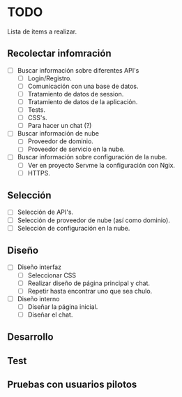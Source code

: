 # TODO
Lista de items a realizar.

## Recolectar infomración
  - [ ] Buscar información sobre diferentes API's
    - [ ] Login/Registro.
    - [ ] Comunicación con una base de datos.
    - [ ] Tratamiento de datos de session.
    - [ ] Tratamiento de datos de la aplicación.
    - [ ] Tests.
    - [ ] CSS's.
    - [ ] Para hacer un chat (?)
  
  - [ ] Buscar información de nube
    - [ ] Proveedor de dominio.
    - [ ] Proveedor de servicio en la nube.
    
  - [ ] Buscar información sobre configuración de la nube.
    - [ ] Ver en proyecto Servme la configuración con Ngix.
    - [ ] HTTPS.
    
## Selección
  - [ ] Selección de API's.
  - [ ] Selección de proveedor de nube (así como dominio).
  - [ ] Selección de configuración en la nube.

## Diseño
  - [ ] Diseño interfaz
    - [ ] Seleccionar CSS
    - [ ] Realizar diseño de página principal y chat.
    - [ ] Repetir hasta encontrar uno que sea chulo.
  
  - [ ] Diseño interno
    - [ ] Diseñar la página inicial.
    - [ ] Diseñar el chat.

## Desarrollo

## Test

## Pruebas con usuarios pilotos
